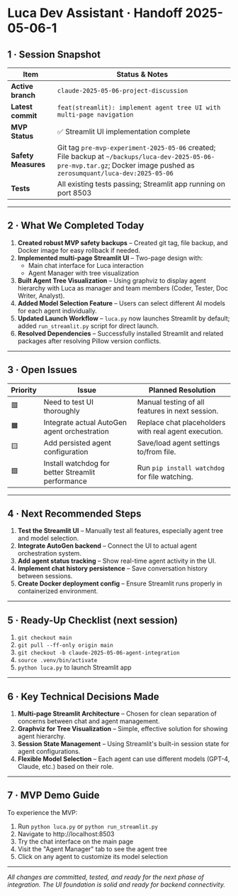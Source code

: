 # Luca Dev Assistant · Handoff 2025-05-06-1

## 1 · Session Snapshot
| Item | Status & Notes |
|------|----------------|
| **Active branch** | `claude-2025-05-06-project-discussion` |
| **Latest commit** | `feat(streamlit): implement agent tree UI with multi-page navigation` |
| **MVP Status** | ✅ Streamlit UI implementation complete |
| **Safety Measures** | Git tag `pre-mvp-experiment-2025-05-06` created; File backup at `~/backups/luca-dev-2025-05-06-pre-mvp.tar.gz`; Docker image pushed as `zerosumquant/luca-dev:2025-05-06` |
| **Tests** | All existing tests passing; Streamlit app running on port 8503 |

---

## 2 · What We Completed Today
1. **Created robust MVP safety backups** – Created git tag, file backup, and Docker image for easy rollback if needed.
2. **Implemented multi-page Streamlit UI** – Two-page design with:
   - Main chat interface for Luca interaction
   - Agent Manager with tree visualization
3. **Built Agent Tree Visualization** – Using graphviz to display agent hierarchy with Luca as manager and team members (Coder, Tester, Doc Writer, Analyst).
4. **Added Model Selection Feature** – Users can select different AI models for each agent individually.
5. **Updated Launch Workflow** – `luca.py` now launches Streamlit by default; added `run_streamlit.py` script for direct launch.
6. **Resolved Dependencies** – Successfully installed Streamlit and related packages after resolving Pillow version conflicts.

---

## 3 · Open Issues
| Priority | Issue | Planned Resolution |
|----------|-------|--------------------|
| 🟥 | Need to test UI thoroughly | Manual testing of all features in next session. |
| 🟧 | Integrate actual AutoGen agent orchestration | Replace chat placeholders with real agent execution. |
| 🟨 | Add persisted agent configuration | Save/load agent settings to/from file. |
| 🟩 | Install watchdog for better Streamlit performance | Run `pip install watchdog` for file watching. |

---

## 4 · Next Recommended Steps
1. **Test the Streamlit UI** – Manually test all features, especially agent tree and model selection.
2. **Integrate AutoGen backend** – Connect the UI to actual agent orchestration system.
3. **Add agent status tracking** – Show real-time agent activity in the UI.
4. **Implement chat history persistence** – Save conversation history between sessions.
5. **Create Docker deployment config** – Ensure Streamlit runs properly in containerized environment.

---

## 5 · Ready-Up Checklist (next session)
1. `git checkout main`
2. `git pull --ff-only origin main`
3. `git checkout -b claude-2025-05-06-agent-integration`
4. `source .venv/bin/activate`
5. `python luca.py` to launch Streamlit app

---

## 6 · Key Technical Decisions Made
1. **Multi-page Streamlit Architecture** – Chosen for clean separation of concerns between chat and agent management.
2. **Graphviz for Tree Visualization** – Simple, effective solution for showing agent hierarchy.
3. **Session State Management** – Using Streamlit's built-in session state for agent configurations.
4. **Flexible Model Selection** – Each agent can use different models (GPT-4, Claude, etc.) based on their role.

---

## 7 · MVP Demo Guide
To experience the MVP:
1. Run `python luca.py` or `python run_streamlit.py`
2. Navigate to http://localhost:8503
3. Try the chat interface on the main page
4. Visit the "Agent Manager" tab to see the agent tree
5. Click on any agent to customize its model selection

---

_All changes are committed, tested, and ready for the next phase of integration. The UI foundation is solid and ready for backend connectivity._
